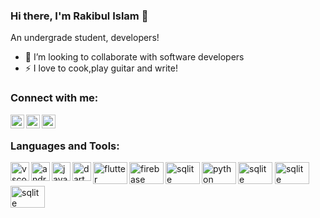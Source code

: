 ### Hi there, I'm Rakibul Islam 👋

<p> An undergrade student, developers! </p>


- 👯 I’m looking to collaborate with software developers
- ⚡ I love to cook,play guitar and write!


### Connect with me:

<a href="https://twitter.com/Rakibul14092789">
  <img align="left" alt="Rakib's Twitter" width="22px" src="https://rakibul25.github.io/Rakibul25/img/twitter.svg" />
</a>
<a href="https://www.instagram.com/rakibul_islam_25">
  <img align="left" alt="Rakib's Insta" width="22px" src="https://rakibul25.github.io/Rakibul25/img/instagram.svg" />
</a>
<a href="https://www.linkedin.com/in/rakibul-islam-9078b1187">
  <img align="left" alt="Rakib's LinkedIn" width="22px" src="https://rakibul25.github.io/Rakibul25/img/linkedin.svg" />
</a>




<br />

### Languages and Tools:

<a>
  <img align="left" alt="vscode" width="30px" src="https://rakibul25.github.io/Rakibul25/img/visual-studio.svg" />
</a>
<a>
  <img align="left" alt="androidst" width="30px" src="https://rakibul25.github.io/Rakibul25/img/androidst.svg" />
</a>
<a>
  <img align="left" alt="java" width="30px" src="https://rakibul25.github.io/Rakibul25/img/java.svg" />
</a>
<a>
  <img align="left" alt="dart" width="30px" src="https://rakibul25.github.io/Rakibul25/img/logo_dart_192px.svg" />
</a>
<a>
  <img align="left" alt="flutter" width="55px" height="35" src="https://rakibul25.github.io/Rakibul25/img/flutterio-ar21.svg" />
</a>
<a>
  <img align="left" alt="firebase" width="55px" height="35" src="https://rakibul25.github.io/Rakibul25/img/firebase-ar21.svg" />
</a>
<a>
  <img align="left" alt="sqlite" width="55px" height="35" src="https://rakibul25.github.io/Rakibul25/img/sqlite-icon.svg" />
</a>
<a>
  <img align="left" alt="python" width="55px" height="35" src="https://rakibul25.github.io/Rakibul25/img/python.svg" />
</a>
<a>
  <img align="js" alt="sqlite" width="55px" height="35" src="https://rakibul25.github.io/Rakibul25/img/js.svg" />
</a>
<a>
  <img align="mysql" alt="sqlite" width="55px" height="35" src="https://rakibul25.github.io/Rakibul25/img/mysql-ar21.svg" />
</a>
<a>
  <img align="terminal" alt="sqlite" width="55px" height="35" src="https://rakibul25.github.io/Rakibul25/img/windows_terminal.svg" />
</a>



<br />
<br />
